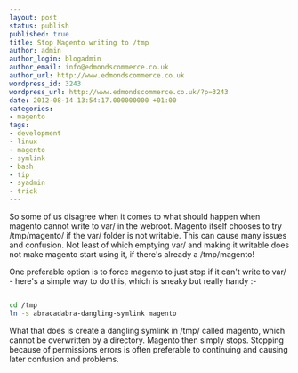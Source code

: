```yaml
---
layout: post
status: publish
published: true
title: Stop Magento writing to /tmp
author: admin
author_login: blogadmin
author_email: info@edmondscommerce.co.uk
author_url: http://www.edmondscommerce.co.uk
wordpress_id: 3243
wordpress_url: http://www.edmondscommerce.co.uk/?p=3243
date: 2012-08-14 13:54:17.000000000 +01:00
categories:
- magento
tags:
- development
- linux
- magento
- symlink
- bash
- tip
- syadmin
- trick
---
```

So some of us disagree when it comes to what should happen when magento cannot write to var/ in the webroot.  Magento itself chooses to try /tmp/magento/ if the var/ folder is not writable.  This can cause many issues and confusion.  Not least of which emptying var/ and making it writable does not make magento start using it, if there's already a /tmp/magento!

One preferable option is to force magento to just stop if it can't write to var/ - here's a simple way to do this, which is sneaky but really handy :-
```bash

cd /tmp
ln -s abracadabra-dangling-symlink magento

```

What that does is create a dangling symlink in /tmp/ called magento, which cannot be overwritten by a directory.  Magento then simply stops.  Stopping because of permissions errors is often preferable to continuing and causing later confusion and problems.
